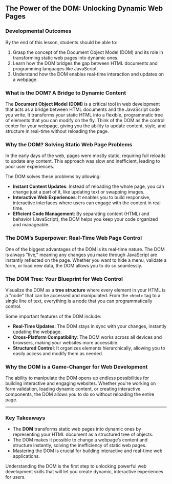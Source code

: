 ## The Power of the DOM: Unlocking Dynamic Web Pages

### Developmental Outcomes
By the end of this lesson, students should be able to:
1. Grasp the concept of the Document Object Model (DOM) and its role in transforming static web pages into dynamic ones.
2. Learn how the DOM bridges the gap between HTML documents and programming languages like JavaScript.
3. Understand how the DOM enables real-time interaction and updates on a webpage.

### What is the DOM? A Bridge to Dynamic Content

The **Document Object Model (DOM)** is a critical tool in web development that acts as a bridge between HTML documents and the JavaScript code you write. It transforms your static HTML into a flexible, programmatic tree of elements that you can modify on the fly. Think of the DOM as the control center for your webpage, giving you the ability to update content, style, and structure in real-time without reloading the page.

### Why the DOM? Solving Static Web Page Problems

In the early days of the web, pages were mostly static, requiring full reloads to update any content. This approach was slow and inefficient, leading to poor user experiences.

The DOM solves these problems by allowing:

- **Instant Content Updates**: Instead of reloading the whole page, you can change just a part of it, like updating text or swapping images.
- **Interactive Web Experiences**: It enables you to build responsive, interactive interfaces where users can engage with the content in real time.
- **Efficient Code Management**: By separating content (HTML) and behavior (JavaScript), the DOM helps you keep your code organized and manageable.

### The DOM’s Superpower: Real-Time Web Page Control

One of the biggest advantages of the DOM is its real-time nature. The DOM is always "live," meaning any changes you make through JavaScript are instantly reflected on the page. Whether you want to hide a menu, validate a form, or load new data, the DOM allows you to do so seamlessly.

### The DOM Tree: Your Blueprint for Web Control

Visualize the DOM as a **tree structure** where every element in your HTML is a "node" that can be accessed and manipulated. From the `<html>` tag to a single line of text, everything is a node that you can programmatically control.

Some important features of the DOM include:
- **Real-Time Updates**: The DOM stays in sync with your changes, instantly updating the webpage.
- **Cross-Platform Compatibility**: The DOM works across all devices and browsers, making your websites more accessible.
- **Structured Control**: It organizes elements hierarchically, allowing you to easily access and modify them as needed.

### Why the DOM is a Game-Changer for Web Development

The ability to manipulate the DOM opens up endless possibilities for building interactive and engaging websites. Whether you're working on form validation, loading dynamic content, or creating interactive components, the DOM allows you to do so without reloading the entire page.

---

### Key Takeaways
- The **DOM** transforms static web pages into dynamic ones by representing your HTML document as a structured tree of objects.
- The DOM makes it possible to change a webpage’s content and structure instantly, solving the inefficiency of static web pages.
- Mastering the DOM is crucial for building interactive and real-time web applications.

Understanding the DOM is the first step to unlocking powerful web development skills that will let you create dynamic, interactive experiences for users.